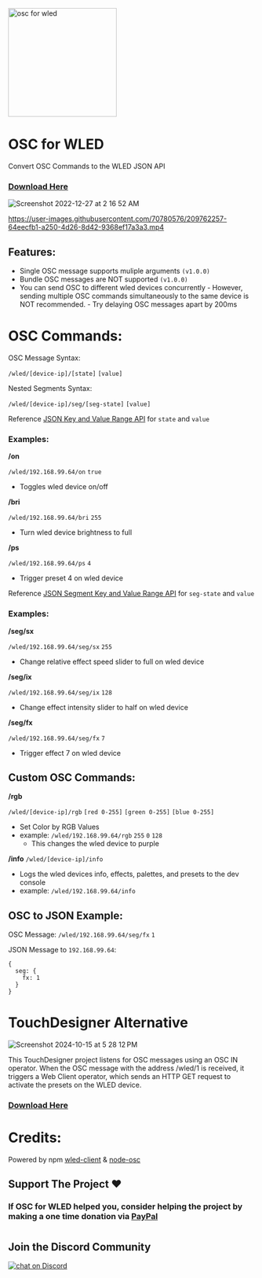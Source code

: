 <img width="221" alt="osc for wled" src="https://user-images.githubusercontent.com/70780576/209650812-d1d315dc-fc59-43d2-9ff8-b61f519fdd6e.png">

# OSC for WLED
Convert OSC Commands to the WLED JSON API

### [Download Here](https://github.com/jshea2/OSC-for-WLED/releases)

![Screenshot 2022-12-27 at 2 16 52 AM](https://user-images.githubusercontent.com/70780576/209651737-8d60f707-355d-4de1-8ffd-c61f069ed7d3.png)

https://user-images.githubusercontent.com/70780576/209762257-64eecfb1-a250-4d26-8d42-9368ef17a3a3.mp4



## Features:
- Single OSC message supports muliple arguments `(v1.0.0)`
- Bundle OSC messages are NOT supported `(v1.0.0)`
- You can send OSC to different wled devices concurrently
      - However, sending multiple OSC commands simultaneously to the same device is NOT recommended.
                 - Try delaying OSC messages apart by 200ms



# OSC Commands:

OSC Message Syntax:

`/wled/[device-ip]/[state]` `[value]`

Nested Segments Syntax:

`/wled/[device-ip]/seg/[seg-state]` `[value]`



Reference [JSON Key and Value Range API](https://github.com/Aircoookie/WLED-Docs/blob/main/docs/interfaces/json-api.md#state-object) for `state` and `value`

### Examples:

**/on**

`/wled/192.168.99.64/on` `true`

- Toggles wled device on/off

**/bri**

`/wled/192.168.99.64/bri` `255`

- Turn wled device brightness to full

**/ps**

`/wled/192.168.99.64/ps` `4`

- Trigger preset 4 on wled device



Reference [JSON Segment Key and Value Range API](https://github.com/Aircoookie/WLED-Docs/blob/main/docs/interfaces/json-api.md#contents-of-the-segment-object) for `seg-state` and `value`

### Examples:

**/seg/sx**

`/wled/192.168.99.64/seg/sx` `255`

- Change relative effect speed slider to full on wled device

**/seg/ix**

`/wled/192.168.99.64/seg/ix` `128`

- Change effect intensity slider to half on wled device

**/seg/fx**

`/wled/192.168.99.64/seg/fx` `7`

- Trigger effect 7 on wled device



## Custom OSC Commands:


**/rgb**

`/wled/[device-ip]/rgb` `[red 0-255]` `[green 0-255]` `[blue 0-255]`

- Set Color by RGB Values
- example: `/wled/192.168.99.64/rgb` `255` `0` `128`
    - This changes the wled device to purple

**/info**
`/wled/[device-ip]/info`
- Logs the wled devices info, effects, palettes, and presets to the dev console
- example: `/wled/192.168.99.64/info`




## OSC to JSON Example:

OSC Message:
`/wled/192.168.99.64/seg/fx` `1`

JSON Message to `192.168.99.64`:
```
{
  seg: {
    fx: 1
  }
}
```
# TouchDesigner Alternative

![Screenshot 2024-10-15 at 5 28 12 PM](https://github.com/user-attachments/assets/d2b44557-0ee2-457a-968c-6e09ab3339ea)

This TouchDesigner project listens for OSC messages using an OSC IN operator. When the OSC message with the address /wled/1 is received, it triggers a Web Client operator, which sends an HTTP GET request to activate the presets on the WLED device.

### [Download Here](https://github.com/jshea2/OSC-for-WLED/releases)


# Credits:
Powered by npm [wled-client](https://github.com/ShiftLimits/wled-client) & [node-osc](https://github.com/MylesBorins/node-osc#readme)

## Support The Project ❤️
### If OSC for WLED helped you, consider helping the project by making a one time donation via **[PayPal](http://paypal.me/joeshea2)**

#
## Join the Discord Community

<a href="https://discord.gg/FJ79AKPgSk">
        <img src="https://img.shields.io/discord/308323056592486420?logo=discord"
            alt="chat on Discord"></a>
